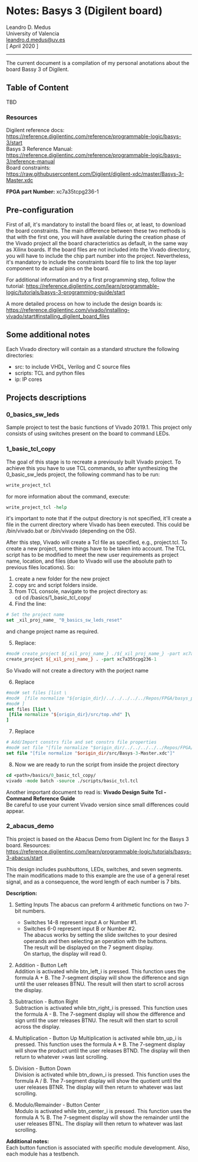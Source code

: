 # Notes: Basys 3 (Digilent board)

Leandro D. Medus  
University of Valencia  
leandro.d.medus@uv.es  
[ April 2020 ]

---

The current document is a compilation of my personal anotations about the board
Bassy 3 of Digilent.

## Table of Content
TBD

### Resources
Digilent reference docs:  
https://reference.digilentinc.com/reference/programmable-logic/basys-3/start  
Basys 3 Reference Manual:  
https://reference.digilentinc.com/reference/programmable-logic/basys-3/reference-manual  
Board constraints:  
https://raw.githubusercontent.com/Digilent/digilent-xdc/master/Basys-3-Master.xdc

**FPGA part Number:**  xc7a35tcpg236-1

## Pre-configuration
First of all, it's mandatory to install the board files or, at least, to download the board constraints. The main difference between these two methods is that with the first one, you will have available during the creation phase of the Vivado project all the board characteristics as default, in the same way as Xilinx boards. If the board files are not included into the Vivado directory, you will have to include the chip part number into the project. Nevertheless, it's mandatory to include the constraints board file to link the top layer component to de actual pins on the board.

For additional information and try a first programming step, follow the tutorial:
https://reference.digilentinc.com/learn/programmable-logic/tutorials/basys-3-programming-guide/start

A more detailed process on how to include the design boards is:  
https://reference.digilentinc.com/vivado/installing-vivado/start#installing_digilent_board_files

## Some additional notes
Each Vivado directory will contain as a standard structure the following directories:
  * src:  to include VHDL, Verilog and C source files
  * scripts: TCL and python files
  * ip: IP cores


## Projects descriptions

### 0_basics_sw_leds
Sample project to test the basic functions of Vivado 2019.1. This project only consists of using switches present on the board to command LEDs.

### 1_basic_tcl_copy

The goal of this stage is to recreate a previously built Vivado project. To achieve this you have to use TCL commands, so after synthesizing the 0_basic_sw_leds project, the following command has to be run:
```tcl
write_project_tcl
```
for more information about the command, execute:
```tcl
write_project_tcl -help
```
it's important to note that if the output directory is not specified, it'll create a file in the current directory where Vivado has been executed. This could be <Path to vivado>/bin/vivado.bat or <Path to vivado>/bin/vivado (depending on the OS).

After this step, Vivado will create a Tcl file as specified, e.g., project.tcl. To create a new project, some things have to be taken into account.
The TCL script has to be modified to meet the new user requirements as project name, location, and files (due to Vivado will use the absolute path to previous files locations).
So:
1. create a new folder for the new project
2. copy src and script folders inside.
3. from TCL console, navigate to the project directory as:  
cd cd <path to project>/basics/1_basic_tcl_copy/
4. Find the line:
```Tcl
# Set the project name  
set _xil_proj_name_ "0_basics_sw_leds_reset"
```
and change project name as required.

5. Replace:
```Tcl
#mod# create_project ${_xil_proj_name_} ./${_xil_proj_name_} -part xc7a35tcpg236-1
create_project ${_xil_proj_name_} . -part xc7a35tcpg236-1
```
So Vivado will not create a directory with the porject name

6. Replace
```Tcl
#mod# set files [list \
#mod#  [file normalize "${origin_dir}/../../../../../Repos/FPGA/basys_projects/basics/0_basics_sw_leds/src/top.vhd" ]\
#mod# ]
set files [list \
 [file normalize "${origin_dir}/src/top.vhd" ]\
]
```
7. Replace
```Tcl
# Add/Import constrs file and set constrs file properties
#mod# set file "[file normalize "$origin_dir/../../../../../Repos/FPGA/basys_projects/basics/0_basics_sw_leds/src/Basys-3-Master.xdc"]"
set file "[file normalize "$origin_dir/src/Basys-3-Master.xdc"]"
```

8. Now we are ready to run the script from inside the project directory
```tcl
cd <path>/basics/0_basic_tcl_copy/
vivado -mode batch -source ./scripts/basic_tcl.tcl
```

Another important document to read is:
**Vivado Design Suite Tcl - Command Reference Guide**  
Be careful to use your current Vivado version since small differences could appear.

[TODO]: <> (improve usage of: write_project_tcl and write_bd_tcl)

[TODO]: <> (avoid copy of files from src directory to <project>.srcs/sources_1)


### 2_abacus_demo

This project is based on the Abacus Demo from Digilent Inc for the Basys 3 board. Resources:   
https://reference.digilentinc.com/learn/programmable-logic/tutorials/basys-3-abacus/start

This design includes pushbuttons, LEDs, switches, and seven segments. The main modifications made to this example are the use of a general reset signal, and as a consequence, the word length of each number is 7 bits.

**Description:**
1. Setting Inputs
The abacus can preform 4 arithmetic functions on two 7-bit numbers.  
    * Switches 14-8 represent input A or Number #1.   
    * Switches 6-0 represent input B or Number #2.  
The abacus works by setting the slide switches to your desired operands and then selecting an operation with the buttons.  
The result will be displayed on the 7 segment display.  
On startup, the display will read 0.  

2. Addition - Button Left  
Addition is activated while btn_left_i is pressed. This function uses the formula A + B. The 7-segment display will show the difference and sign until the user releases BTNU. The result will then start to scroll across the display.

2. Subtraction - Button Right  
Subtraction is activated while btn_right_i is pressed. This function uses the formula A - B. The 7-segment display will show the difference and sign until the user releases BTNU. The result will then start to scroll across the display.

3. Multiplication - Button Up
Multiplication is activated while btn_up_i is pressed. This function uses the formula A * B. The 7-segment display will show the product until the user releases BTND. The display will then return to whatever >was last scrolling.

4. Division - Button Down  
Division is activated while btn_down_i is pressed. This function uses the formula A / B. The 7-segment display will show the quotient until the user releases BTNR. The display will then return to whatever was last scrolling.

5. Modulo/Remainder - Button Center  
Modulo is activated while btn_center_i is pressed. This function uses the formula A % B. The 7-segment display will show the remainder until the user releases BTNL. The display will then return to whatever was last scrolling.

**Additional notes:**  
Each button function is associated with specific module development. Also, each module has a testbench.
